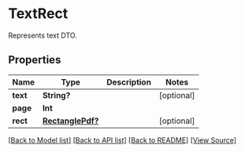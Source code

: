 # TextRect
Represents text DTO.

## Properties
Name | Type | Description | Notes
------------ | ------------- | ------------- | -------------
**text** | **String?** |  | [optional]
**page** | **Int** |  | 
**rect** | [**RectanglePdf?**](RectanglePdf.md) |  | [optional]

[[Back to Model list]](../README.md#documentation-for-models) [[Back to API list]](../README.md#documentation-for-api-endpoints) [[Back to README]](../README.md) [[View Source]](../src/models/TextRect.ts)

